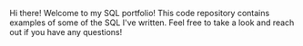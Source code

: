 Hi there! Welcome to my SQL portfolio! This code repository contains examples of some of the SQL I've written. Feel free to take a look and reach out if you have any questions!

